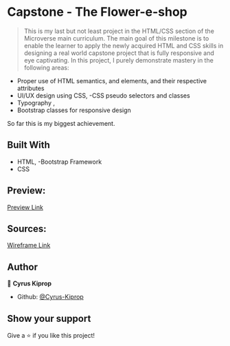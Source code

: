 # Capstone - The Flower-e-shop

> This is my last but not least project in the HTML/CSS section of the Microverse main curriculum. The main goal of this milestone is to enable the learner to apply the newly acquired HTML and CSS skills in designing a real world capstone project that is fully responsive and eye captivating. In this project, I purely demonstrate mastery in the following areas:

- Proper use of HTML semantics, and elements, and their respective attributes
- UI/UX design using CSS,
  -CSS pseudo selectors and classes
- Typography ,
- Bootstrap classes for responsive design

So far this is my biggest achievement.

## Built With

- HTML,
  -Bootstrap Framework
- CSS

## Preview:

[Preview Link](https://raw.githack.com/Cyrus-Kiprop/flowers-e-shop/main-feature-branch/main-page.html)

## Sources:

[Wireframe Link](https://www.behance.net/gallery/69329213/Flower-e-shop)

## Author

👤 **Cyrus Kiprop**

- Github: [@Cyrus-Kiprop](https://github.com/Cyrus-Kiprop)

## Show your support

Give a ⭐️ if you like this project!
